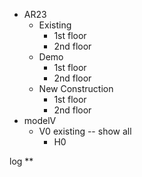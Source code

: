 - AR23
   - Existing
      - 1st floor
      - 2nd floor
   - Demo
      - 1st floor
      - 2nd floor
   - New Construction
      - 1st floor
      - 2nd floor
- modelV
   - V0 existing -- show all
      - H0 


log **
